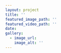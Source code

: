 ```yaml
---
layout: project
title: ''
featured_image_path: ''
featured_video_path: ''
date: 
gallery:
  - image_url:
    image_alt: ''
---
```

